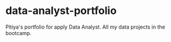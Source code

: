 # data-analyst-portfolio
Pitiya's portfolio for apply Data Analyst.
All my data projects in the bootcamp.
